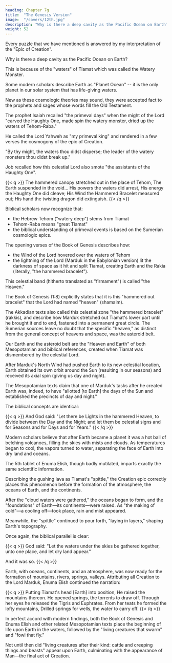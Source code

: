 ```yaml
---
heading: Chapter 7g
title:  "The Genesis Version"
image:  "/covers/12th.jpg"
description: "Why is there a deep cavity as the Pacific Ocean on Earth?"
weight: 52
---
```



Every puzzle that we have mentioned is answered by my interpretation of the "Epic of Creation".

Why is there a deep cavity as the Pacific Ocean on Earth?

This is because of the "waters" of Tiamat which was called the Watery Monster.

<!-- , and it stands to reason that Earth, as part of Tiamat, was equally endowed with these waters. -->

Some modern scholars describe Earth as "Planet Ocean" -- it is the only planet in our solar system that has life-giving waters.

New as these cosmologic theories may sound, they were accepted fact to the prophets and sages whose words fill the Old Testament. 

The prophet Isaiah recalled "the primeval days" when the might of the Lord "carved the Haughty One, made spin the watery monster, dried up the waters of Tehom-Raba."

He called the Lord Yahweh as "my primeval king" and rendered in a few verses the cosmogony of the epic of Creation. 

"By thy might, the waters thou didst disperse;
the leader of the watery monsters thou didst break up." 

Job recalled how this celestial Lord also smote "the assistants of the Haughty One".

{{< q >}}
The hammered canopy stretched out in the place of Tehom,
The Earth suspended in the void…
His powers the waters did arrest,
His energy the Haughty One did cleave;
His Wind the Hammered Bracelet measured out;
His hand the twisting dragon did extinguish.
{{< /q >}}


Biblical scholars now recognize that:
- the Hebrew Tehom ("watery deep") stems from Tiamat
- Tehom-Raba means "great Tiamat"
- the biblical understanding of primeval events is based on the Sumerian cosmologic epics. 

<!-- It
should also be clear that first and foremost among these parallels are  -->

The opening verses of the Book of Genesis describes how:
- the Wind of the Lord hovered over the waters of Tehom
- the lightning of the Lord (Marduk in the Babylonian version) lit the darkness of space as it hit and split Tiamat, creating Earth and the Rakia (literally, "the hammered bracelet"). 

This celestial band (hitherto translated as "firmament") is called "the Heaven."

The Book of Genesis (1:8) explicitly states that it is this "hammered out bracelet"
that the Lord had named "heaven" (shamaim). 

The Akkadian texts also called this celestial zone "the hammered bracelet" (rakkis), and describe how Marduk stretched out Tiamat's lower part until he brought it end to end, fastened into a permanent great circle. The Sumerian sources leave no doubt that the specific "heaven," as distinct from the general concept of heavens and space, was the asteroid belt.

Our Earth and the asteroid belt are the "Heaven and Earth" of both Mesopotamian and biblical references, created when Tiamat was dismembered by the celestial Lord.

After Marduk's North Wind had pushed Earth to its new celestial location, Earth obtained its own orbit around the Sun (resulting in our seasons) and received its axial spin (giving us day and night).

The Mesopotamian texts claim that one of Marduk's tasks after he created Earth was, indeed, to have "allotted [to Earth] the days of the Sun and established the precincts of day and night." 

The biblical concepts are identical:

{{< q >}}
And God said:
"Let there be Lights in the hammered Heaven, to divide between the Day and the Night;
and let them be celestial signs and for Seasons and for Days and for Years."
{{< /q >}}

Modern scholars believe that after Earth became a planet it was a hot ball of belching volcanoes, filling the skies with mists and clouds. As temperatures began to cool, the vapors turned to water, separating the face of Earth into dry land and oceans.

The 5th tablet of Enuma Elish, though badly mutilated, imparts exactly the same scientific information.

Describing the gushing lava as Tiamat's "spittle," the Creation epic correctly places this phenomenon before the formation of the atmosphere, the oceans of Earth, and the continents. 

After the "cloud waters were gathered," the oceans began to form, and the "foundations" of Earth—its continents—were raised. As "the making of cold"—a cooling off—took place, rain and mist appeared. 

Meanwhile, the "spittle" continued to pour forth, "laying in layers," shaping Earth's topography. 

Once again, the biblical parallel is clear: 



{{< q >}}
God said: "Let the waters under the skies be gathered together, unto one place, and let dry land appear."

And it was so.
{{< /q >}}

Earth, with oceans, continents, and an atmosphere, was now ready for the formation of mountains, rivers, springs, valleys. Attributing all Creation to the Lord Marduk, Enuma Elish continued the narration:

{{< q >}}
Putting Tiamat's head [Earth] into position,
He raised the mountains thereon.
He opened springs, the torrents to draw off.
Through her eyes he released the Tigris and Euphrates.
From her teats he formed the lofty mountains,
Drilled springs for wells, the water to carry off.
{{< /q >}}


In perfect accord with modern findings, both the Book of Genesis and Enuma Elish and other related Mesopotamian texts place the beginning of life upon Earth in the waters, followed by the "living creatures that swarm" and "fowl that fly." 

Not until then did "living creatures after their kind: cattle and creeping things and beasts" appear upon Earth, culminating with the appearance of Man—the final act of Creation.
